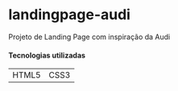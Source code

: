 # landingpage-audi
Projeto de Landing Page com inspiração da Audi

<h4>Tecnologias utilizadas</h4>

<table>
 <tr>
   <td>HTML5</td>
   <td>CSS3</td>
 </tr>
